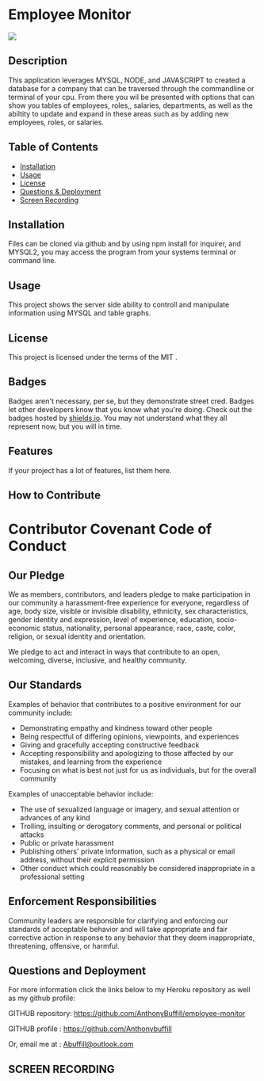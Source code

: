 
    
 # Employee Monitor
 ![](https://img.shields.io/badge/javascript-MIT-blue)

## Description
   
  This application leverages MYSQL, NODE, and JAVASCRIPT to created a database for a company that can be traversed through the commandline or terminal of your cpu.
  From there you wil be presented with options that can show you tables of employees, roles,, salaries, departments, as well as the abiltity to update and expand in these areas such as by adding new employees, roles, or salaries.


## Table of Contents 

- [Installation](#installation)
- [Usage](#usage)
- [License](#license)
- [Questions & Deployment](#questions)
- [Screen Recording](#screen-recording)

## Installation

  Files can be cloned via github and by using npm install for inquirer, and MYSQL2, you may access the program from your systems terminal or command line.



## Usage

 This project shows the server side ability to controll and manipulate information using MYSQL and table graphs.

## License

This project is licensed under the terms of the MIT .



## Badges

Badges aren't necessary, per se, but they demonstrate street cred. Badges let other developers know that you know what you're doing. Check out the badges hosted by [shields.io](https://shields.io/). You may not understand what they all represent now, but you will in time.

## Features

If your project has a lot of features, list them here.

## How to Contribute

# Contributor Covenant Code of Conduct

## Our Pledge

We as members, contributors, and leaders pledge to make participation in our
community a harassment-free experience for everyone, regardless of age, body
size, visible or invisible disability, ethnicity, sex characteristics, gender
identity and expression, level of experience, education, socio-economic status,
nationality, personal appearance, race, caste, color, religion, or sexual
identity and orientation.

We pledge to act and interact in ways that contribute to an open, welcoming,
diverse, inclusive, and healthy community.

## Our Standards

Examples of behavior that contributes to a positive environment for our
community include:

* Demonstrating empathy and kindness toward other people
* Being respectful of differing opinions, viewpoints, and experiences
* Giving and gracefully accepting constructive feedback
* Accepting responsibility and apologizing to those affected by our mistakes,
  and learning from the experience
* Focusing on what is best not just for us as individuals, but for the overall
  community

Examples of unacceptable behavior include:

* The use of sexualized language or imagery, and sexual attention or advances of
  any kind
* Trolling, insulting or derogatory comments, and personal or political attacks
* Public or private harassment
* Publishing others' private information, such as a physical or email address,
  without their explicit permission
* Other conduct which could reasonably be considered inappropriate in a
  professional setting

## Enforcement Responsibilities

Community leaders are responsible for clarifying and enforcing our standards of
acceptable behavior and will take appropriate and fair corrective action in
response to any behavior that they deem inappropriate, threatening, offensive,
or harmful.

## Questions and Deployment


For more information click the links below to my Heroku repository as well as my github profile:

GITHUB repository: https://github.com/AnthonyBuffill/employee-monitor 

GITHUB profile : https://github.com/Anthonybuffill  

Or, email me at : Abuffill@outlook.com


## SCREEN RECORDING





    
